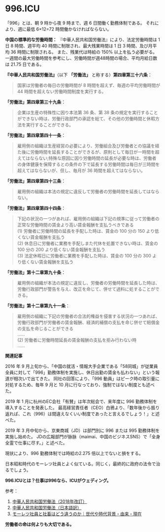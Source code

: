 996.ICU
===

「996」とは、朝 9 時から夜 9 時まで、週 6 日間働く勤務体制である。
 それにより、週に最低 6×12=72 時間働かなければならない。

**中国の標準的な労働時間：**
『中華人民共和国労働法』により、法定労働時間は 1 日 8 時間、週平均 40 時間に制限され、最大残業時間は 1 日 3 時間、及び月平均 36 時間に制限される。
また、残業代は時給の 150% 以上を払う必要がる。
一週間の最大労働時間を参考にし、労働時間が週48時間の場合、平均月給日数は 21.75 日である。

**『中華人民共和国労働法』**（以下 **「労働法」** と称する）**第四章第三十六条**：
> 国家は労働者の毎日の労働時間が 8 時間を超えず、毎週の平均労働時間が 44 時間を超えない労働時間制度を実行する。

**「労働法」第四章第三十九条**：
> 企業は生産の特殊性に因り本法第 36 条、第 38 条の規定を実行することができない時は、労働行政部門の承認を総て、その他の労働時間と休暇方法を実行することができる。

**「労働法」第四章第四十一条**：
> 雇用側の組織は生産経営の必要により、労働組合及び労働者との協議を経た後に労働時間を延長することができるが、原則として毎日が一時間を超えてはならない;特殊な原因に因り労働時間の延長が必要な時は、労働者の身体健康を保障するとの条件の下で延長する労働時間は毎日が三時間を超えてはならないが、但し、毎月が 36 時間を超えてはならない。

**「労働法」第四章第四十三条**：
> 雇用側の組織は本法の規定に違反して労働者の労働時間を延長してはならない。

**「労働法」第四章第四十四条**：
> 下記の状況の一つがあれば、雇用側の組織は下記の規準に従って労働者の正常な労働時間の賃金より高い賃金報酬を支払うべきである  
> (1) 労働者に労働時間の延長を手配した時は、賃金の 100 分の 150 より低くない賃金報酬を支払う  
> (2) 休息日に労働者に業務を手配しまた代休を処置できない時は、賃金の 100 分の 200 より低くない賃金報酬を支払う  
> (3) 法定休暇日に労働者に業務を手配した時は、賃金の 100 分の 300 より低くない賃金報酬を支払う

**「労働法」第十二章第九十条**：
> 雇用側の組織が本法の規定に違反し、労働者の労働時間を延長した時は、労働行政部門が警告を与え、改正を命じて、併せて過料に処することができる。

**「労働法」第十二章第九十一条**：
> 雇用側の組織に下記の労働者の合法的権益を侵害する状況の一つあれば、労働行政部門が労働者の賃金報酬、経済的補償の支払を命じ併せて賠償金の支払を命じることができる  
> ……  
> (2) 労働者に労働時間延長の賃金報酬の支払を拒み行わない時  
> ……

**関連記事**

2016 年 9 月上旬から、「中国の就活・情報大手企業である「58同城」が従業員全員に対して「996」勤務体制を実施し、休日出勤の賃金も払わない」という報道が相次いで出てきた。
同社の回答により、「996 動員」はピーク時の取引量に対処するため、毎年 9 月と 10 月に行なっており、強制ではない制度とも述べた。

2019 年 1 月に杭州のEC会社「有賛」は年次総会で、来年度に 996 勤務体制を導入することを発表した。
最高経営責任者（CEO）白鴉より、「数年後から振り返れば、これ（996）は間違えなくいい制度であったと言えるでしょう！」と述べた。

2019 年 3 月中旬から、京東商城（JD）は部門別に 996 または 995 勤務体制を実施し始めた。
JDの広報部門が脉脉（maimai、中国のビジネスSNS）で「全身全霊で仕事に尽す。」と述べた。

現状により、996 勤務体制では時給の2.275 倍以上でないと損をする。

日本昭和時代のモーレツ社員とよく似ている。同じく，最終的に政府の法令で治るでしょう。

**996.ICUとは？仕事は996なら、ICUがウェディング。**

参考：
1. [中華人民共和国労働法（2018年改訂）](http://www.npc.gov.cn/npc/xinwen/2019-01/07/content_2070261.htm)
2. [中華人民共和国労働法（日本語訳）](https://www.jil.go.jp/foreign/jihou/2004_7/china_01_01.html)
3. [モーレツ社員と社畜はどう違うのか｜世代や時代背景・由来・現在](https://mayonez.jp/topic/1018393)

**労働者の命は何よりも大切である。**


